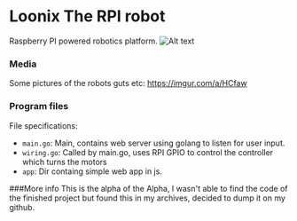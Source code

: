 # Loonix The RPI robot

Raspberry PI powered robotics platform.
![Alt text](https://i.imgur.com/V8Om1FL.jpg?raw=true "Front")

### Media
Some pictures of the robots guts etc:
https://imgur.com/a/HCfaw

### Program files

File specifications:

* `main.go`: Main, contains web server using golang to listen for user input.
* `wiring.go`: Called by main.go, uses RPI GPIO to control the controller which turns the motors
* `app`: Dir containg simple web app in js.

###More info
	This is the alpha of the Alpha, I wasn't able to find the code of the finished project but found this in my archives, decided to dump it on my github.
